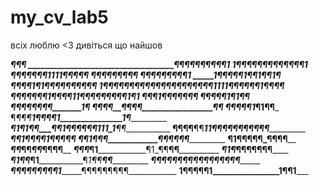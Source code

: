 # my_cv_lab5

всіх люблю <3
дивіться що найшов

________________________________________¶¶¶_______
___________________________________¶¶¶¶¶¶_¶¶¶¶_1__
__________________________________1¶¶¶¶¶¶_¶¶¶¶¶¶¶1
_________________________________¶¶¶¶¶¶¶1111¶¶¶¶¶_
________________________________¶¶¶¶¶¶______¶¶¶___
______________________________¶¶¶¶¶¶__¶¶______¶1__
____________________________1¶¶¶¶¶____1¶¶1¶_¶1_¶__
_____¶¶¶¶1__________________¶1_¶¶_______¶¶¶¶¶_¶¶¶_
__1¶¶¶¶¶¶¶¶¶¶¶¶¶¶¶¶¶¶¶¶¶1111¶¶¶¶________¶¶_1¶¶¶¶__
_¶¶¶¶¶¶¶1¶¶¶¶______11¶¶¶¶¶¶¶¶¶1_________¶____1____
¶¶¶1¶¶¶_¶¶_____________________________¶¶_________
¶¶_¶¶¶_1¶__________1___________________¶¶_________
¶¶_¶¶__¶¶__________¶¶_________________1¶__________
¶_¶¶¶__¶¶__________¶¶_________________¶¶__________
¶_¶¶¶___¶1_________¶1________________¶¶___________
¶_¶¶¶___1¶¶_______¶¶1_______________1¶____________
____¶__1¶1¶¶_____¶¶_1¶¶¶¶¶¶111_1____¶¶____________
______¶¶__¶¶____¶¶_____11¶¶¶¶¶¶¶¶¶__¶¶____________
_____¶¶_1¶¶____¶¶____________1¶_¶¶__¶¶____________
_____¶¶1¶_____¶¶_____________¶¶_¶¶__¶¶____________
______¶1¶____¶¶______________¶¶_¶¶__¶¶____________
______¶_¶___¶¶_______________¶¶_¶¶__¶¶____________
______¶_¶¶___¶1______________¶1_¶¶__¶¶____________
______¶1_¶___¶¶______________¶__¶¶__¶¶____________
______¶1_¶¶___¶1_____________¶_1¶¶__¶¶____________
______¶¶¶¶¶_¶¶¶¶_____________¶¶¶¶¶_¶¶¶____________
_______¶¶¶¶¶¶¶¶¶1____________¶¶¶¶¶¶¶¶¶____________
__________1¶¶¶¶¶1________________1¶¶1_____________
